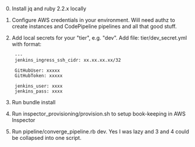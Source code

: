 
0. Install jq and ruby 2.2.x locally

1. Configure AWS credentials in your environment.  Will need authz to create instances and CodePipeline pipelines and all that good stuff.

2. Add local secrets for your "tier", e.g. "dev".  Add file: tier/dev_secret.yml with format:

        ---
        jenkins_ingress_ssh_cidr: xx.xx.xx.xx/32
        
        GitHubUser: xxxxx
        GitHubToken: xxxxx
        
        jenkins_user: xxxx
        jenkins_pass: xxxx

3. Run bundle install

4. Run inspector_provisioning/provision.sh to setup book-keeping in AWS Inspector

5. Run pipeline/converge_pipeline.rb dev.  Yes I was lazy and 3 and 4 could be collapsed into one script.